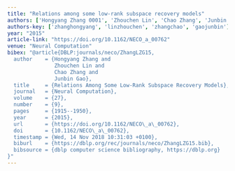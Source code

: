 ```yaml
---
title: "Relations among some low-rank subspace recovery models"
authors: ['Hongyang Zhang 0001', 'Zhouchen Lin', 'Chao Zhang', 'Junbin Gao']
authors-key: ['zhanghongyang', 'linzhouchen', 'zhangchao', 'gaojunbin']
year: "2015"
article-link: "https://doi.org/10.1162/NECO_a_00762"
venue: "Neural Computation"
bibex: "@article{DBLP:journals/neco/ZhangLZG15,
  author    = {Hongyang Zhang and
               Zhouchen Lin and
               Chao Zhang and
               Junbin Gao},
  title     = {Relations Among Some Low-Rank Subspace Recovery Models},
  journal   = {Neural Computation},
  volume    = {27},
  number    = {9},
  pages     = {1915--1950},
  year      = {2015},
  url       = {https://doi.org/10.1162/NECO\_a\_00762},
  doi       = {10.1162/NECO\_a\_00762},
  timestamp = {Wed, 14 Nov 2018 10:31:03 +0100},
  biburl    = {https://dblp.org/rec/journals/neco/ZhangLZG15.bib},
  bibsource = {dblp computer science bibliography, https://dblp.org}
}"
---
```

